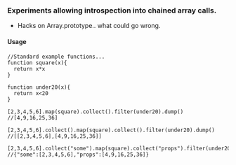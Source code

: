 ### Experiments allowing introspection into chained array calls.
 -  Hacks on Array.prototype.. what could go wrong.

#### Usage
    //Standard example functions...
    function square(x){
      return x*x
    }

    function under20(x){
      return x<20
    }

    [2,3,4,5,6].map(square).collect().filter(under20).dump()
    //[4,9,16,25,36]

    [2,3,4,5,6].collect().map(square).collect().filter(under20).dump()
    //[[2,3,4,5,6],[4,9,16,25,36]]

    [2,3,4,5,6].collect("some").map(square).collect("props").filter(under20).dump()
    //{"some":[2,3,4,5,6],"props":[4,9,16,25,36]}
